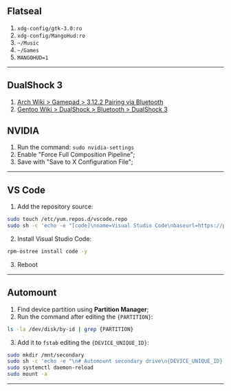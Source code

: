 ## Flatseal
 1. `xdg-config/gtk-3.0:ro`
 2. `xdg-config/MangoHud:ro`
 3. `~/Music`
 4. `~/Games`
 5. `MANGOHUD=1`
---

## DualShock 3
1. [Arch Wiki > Gamepad > 3.12.2 Pairing via Bluetooth ](https://wiki.archlinux.org/title/Gamepad#Pairing_via_Bluetooth)
2. [Gentoo Wiki > DualShock > Bluetooth > DualShock 3](https://wiki.gentoo.org/wiki/Sony_DualShock#DualShock_3)

## NVIDIA
1. Run the command: `sudo nvidia-settings`
2. Enable "Force Full Composition Pipeline";
3. Save with "Save to X Configuration File";
---

## VS Code
1. Add the repository source:
```bash
sudo touch /etc/yum.repos.d/vscode.repo
sudo sh -c 'echo -e "[code]\nname=Visual Studio Code\nbaseurl=https://packages.microsoft.com/yumrepos/vscode\nenabled=1\ngpgcheck=1\ngpgkey=https://packages.microsoft.com/keys/microsoft.asc" >> /etc/yum.repos.d/vscode.repo'
```
2. Install Visual Studio Code:
```bash
rpm-ostree install code -y
```
3. Reboot
---

## Automount
1. Find device partition using **Partition Manager**;
2. Run the command after editing the `{PARTITION}`:
```bash
ls -la /dev/disk/by-id | grep {PARTITION}
```
3. Add it to `fstab` editing the `{DEVICE_UNIQUE_ID}`:
```bash
sudo mkdir /mnt/secondary
sudo sh -c 'echo -e "\n# Automount secondary drive\n{DEVICE_UNIQUE_ID} /mnt/secondary btrfs subvol=/,noatime,lazytime,commit=120,discard=async,compress-force=zstd:3,space_cache=v2,nofail 0 0" >> /etc/fstab'
sudo systemctl daemon-reload
sudo mount -a
```
---
